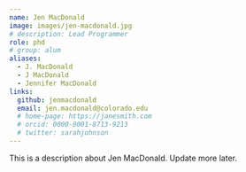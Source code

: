 ```yaml
---
name: Jen MacDonald
image: images/jen-macdonald.jpg
# description: Lead Programmer
role: phd
# group: alum
aliases:
  - J. MacDonald
  - J MacDonald
  - Jennifer MacDonald
links:
  github: jenmacdonald
  email: jen.macdonald@colorado.edu
  # home-page: https://janesmith.com
  # orcid: 0000-0001-8713-9213
  # twitter: sarahjohnson
---
```


This is a description about Jen MacDonald. Update more later.
